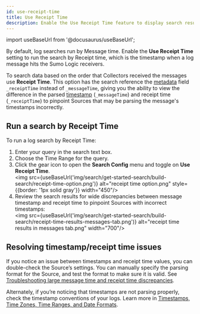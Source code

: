 ```yaml
---
id: use-receipt-time
title: Use Receipt Time
description: Enable the Use Receipt Time feature to display search results in the order that the Collector received the messages in milliseconds.
---
```


import useBaseUrl from '@docusaurus/useBaseUrl';

<!-- When Intelliparse goes GA, update this doc to reflect new Search Config...

Parsing
* Intelliparse
* Auto Parse
* Manual

Timestamp
* Message Time
* Receipt Time
-->

By default, log searches run by Message time. Enable the **Use Receipt Time** setting to run the search by Receipt time, which is the timestamp when a log message hits the Sumo Logic receivers.

To search data based on the order that Collectors received the messages use **Receipt Time**. This option has the search reference the [metadata](../search-basics/built-in-metadata.md) field `_receiptTime` instead of `_messageTime`, giving you the ability to view the difference in the parsed [timestamp](/docs/send-data/reference-information/time-reference) (`_messageTime`) and receipt time (`_receiptTime`) to pinpoint Sources that may be parsing the message's timestamps incorrectly.

## Run a search by Receipt Time

To run a log search by Receipt Time:

1. Enter your query in the search text box.
1. Choose the Time Range for the query.
1. Click the gear icon to open the **Search Config** menu and toggle on **Use Receipt Time**.<br/><img src={useBaseUrl('img/search/get-started-search/build-search/receipt-time-option.png')} alt="receipt time option.png" style={{border: '1px solid gray'}} width="450"/>
1. Review the search results for wide discrepancies between message timestamp and receipt time to pinpoint Sources with incorrect timestamps:<br/><img src={useBaseUrl('img/search/get-started-search/build-search/receipt-time-results-messages-tab.png')} alt="receipt time results in messages tab.png" width="700"/>

## Resolving timestamp/receipt time issues

If you notice an issue between timestamps and receipt time values, you can double-check the Source’s settings. You can manually specify the parsing format for the Source, and test the format to make sure it is valid. See [Troubleshooting large message time and receipt time discrepancies](/docs/send-data/collector-faq/#troubleshooting-time-discrepancies).

Alternately, if you’re noticing that timestamps are not parsing properly, check the timestamp conventions of your logs. Learn more in [Timestamps, Time Zones, Time Ranges, and Date Formats](/docs/send-data/reference-information/time-reference).
